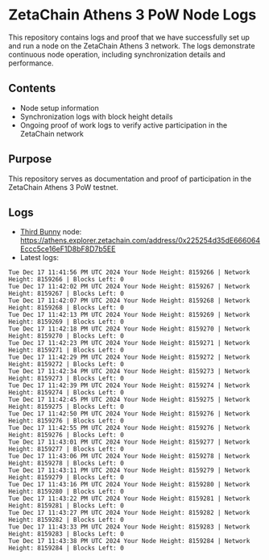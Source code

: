 # ZetaChain Athens 3 PoW Node Logs
This repository contains logs and proof that we have successfully set up and run a node on the ZetaChain Athens 3 network. The logs demonstrate continuous node operation, including synchronization details and performance.

## Contents
- Node setup information
- Synchronization logs with block height details
- Ongoing proof of work logs to verify active participation in the ZetaChain network

## Purpose
This repository serves as documentation and proof of participation in the ZetaChain Athens 3 PoW testnet.

## Logs

- [Third Bunny](https://thirdbunny.xyz/) node: https://athens.explorer.zetachain.com/address/0x225254d35dE666064Eccc5ce16eF1D8bF8D7b5EE
- Latest logs:
```
Tue Dec 17 11:41:56 PM UTC 2024 Your Node Height: 8159266 | Network Height: 8159266 | Blocks Left: 0
Tue Dec 17 11:42:02 PM UTC 2024 Your Node Height: 8159267 | Network Height: 8159267 | Blocks Left: 0
Tue Dec 17 11:42:07 PM UTC 2024 Your Node Height: 8159268 | Network Height: 8159268 | Blocks Left: 0
Tue Dec 17 11:42:13 PM UTC 2024 Your Node Height: 8159269 | Network Height: 8159269 | Blocks Left: 0
Tue Dec 17 11:42:18 PM UTC 2024 Your Node Height: 8159270 | Network Height: 8159270 | Blocks Left: 0
Tue Dec 17 11:42:23 PM UTC 2024 Your Node Height: 8159271 | Network Height: 8159271 | Blocks Left: 0
Tue Dec 17 11:42:29 PM UTC 2024 Your Node Height: 8159272 | Network Height: 8159272 | Blocks Left: 0
Tue Dec 17 11:42:34 PM UTC 2024 Your Node Height: 8159273 | Network Height: 8159273 | Blocks Left: 0
Tue Dec 17 11:42:39 PM UTC 2024 Your Node Height: 8159274 | Network Height: 8159274 | Blocks Left: 0
Tue Dec 17 11:42:45 PM UTC 2024 Your Node Height: 8159275 | Network Height: 8159275 | Blocks Left: 0
Tue Dec 17 11:42:50 PM UTC 2024 Your Node Height: 8159276 | Network Height: 8159276 | Blocks Left: 0
Tue Dec 17 11:42:55 PM UTC 2024 Your Node Height: 8159276 | Network Height: 8159276 | Blocks Left: 0
Tue Dec 17 11:43:01 PM UTC 2024 Your Node Height: 8159277 | Network Height: 8159277 | Blocks Left: 0
Tue Dec 17 11:43:06 PM UTC 2024 Your Node Height: 8159278 | Network Height: 8159278 | Blocks Left: 0
Tue Dec 17 11:43:11 PM UTC 2024 Your Node Height: 8159279 | Network Height: 8159279 | Blocks Left: 0
Tue Dec 17 11:43:16 PM UTC 2024 Your Node Height: 8159280 | Network Height: 8159280 | Blocks Left: 0
Tue Dec 17 11:43:22 PM UTC 2024 Your Node Height: 8159281 | Network Height: 8159281 | Blocks Left: 0
Tue Dec 17 11:43:27 PM UTC 2024 Your Node Height: 8159282 | Network Height: 8159282 | Blocks Left: 0
Tue Dec 17 11:43:33 PM UTC 2024 Your Node Height: 8159283 | Network Height: 8159283 | Blocks Left: 0
Tue Dec 17 11:43:38 PM UTC 2024 Your Node Height: 8159284 | Network Height: 8159284 | Blocks Left: 0
```
